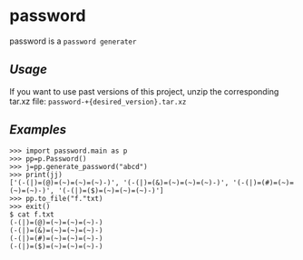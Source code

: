 # password
password is a `password generater`

## *Usage*
If you want to use past versions of this project, unzip the corresponding tar.xz file: `password-+{desired_version}.tar.xz`

## *Examples*
```
>>> import password.main as p
>>> pp=p.Password()
>>> j=pp.generate_password("abcd")
>>> print(jj)
['(-(|)=(@)=(~)=(~)=(~)-)', '(-(|)=(&)=(~)=(~)=(~)-)', '(-(|)=(#)=(~)=(~)=(~)-)', '(-(|)=($)=(~)=(~)=(~)-)']
>>> pp.to_file("f."txt)
>>> exit()
$ cat f.txt
(-(|)=(@)=(~)=(~)=(~)-)
(-(|)=(&)=(~)=(~)=(~)-)
(-(|)=(#)=(~)=(~)=(~)-)
(-(|)=($)=(~)=(~)=(~)-)


```
